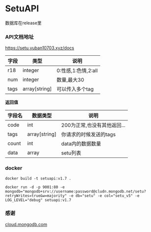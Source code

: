 # SetuAPI

数据库在release里

### API文档地址

https://setu.yuban10703.xyz/docs


| 字段  | 类型          | 说明                       |
| ----- | ------------- | -------------------------- |
| r18 | integer       | 0:性感,1:色情,2:all |
| num   | integer       | 数量,最大30                |
| tags   | array[string] | 可以传入多个tag            |

**返回值**

| 字段名 | 数据类型 | 说明 |
| ------ | -------- | ---- |
| code | int  | 200为正常,也没有其他返回... |
| tags | array[string]  | 你请求的时候发送的tags |
| count | int  | data内的数据数量 |
| data | array | setu列表 |

### docker
`docker build -t setuapi:v1.7 .
`

`
docker run -d -p 9001:80 -e mongodb="mongodb+srv://username:password@cludn.mongodb.net/setu?retryWrites=true&w=majority" -e db="setu" -e col="setu_v5" -e LOG_LEVEL="debug" setuapi:v1.7
`
### 感谢
[cloud.mongodb.com](cloud.mongodb.com)
